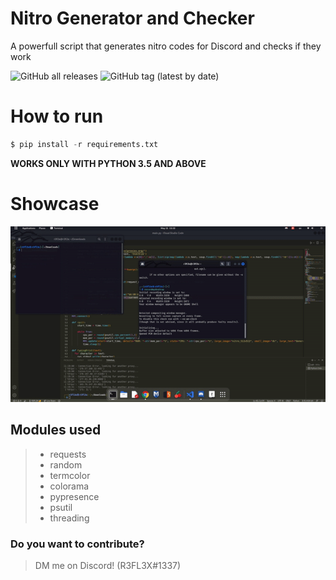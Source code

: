 # Nitro Generator and Checker
A powerfull script that generates nitro codes for Discord and checks if they work

![GitHub all releases](https://img.shields.io/github/downloads/ReflexTheLegend/Nitro-Gen-Checker/total?style=plastic)
![GitHub tag (latest by date)](https://img.shields.io/github/v/tag/ReflexTheLegend/Nitro-Generator-N-Checker)
# How to run

```py
$ pip install -r requirements.txt
```
**WORKS ONLY WITH PYTHON 3.5 AND ABOVE**

# Showcase

![Showcase](showcase.gif)

## Modules used

>- requests
>- random
>- termcolor
>- colorama
>- pypresence
>- psutil 
>- threading

### Do you want to contribute?
> DM me on Discord! (R3FL3X#1337)
